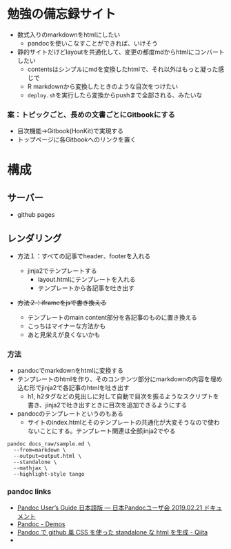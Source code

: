 

# 勉強の備忘録サイト



- 数式入りのmarkdownをhtmlにしたい
  - pandocを使いこなすことができれば、いけそう
- 静的サイトだけどlayoutを共通化して、変更の都度mdからhtmlにコンバートしたい
  - contentsはシンプルにmdを変換したhtmlで、それ以外はもっと凝った感じで
  - R markdownから変換したときのような目次をつけたい
  - `deploy.sh`を実行したら変換からpushまで全部される、みたいな


### 案：トピックごと、長めの文書ごとにGitbookにする
- 目次機能→Gitbook(HonKit)で実現する
- トップページに各Gitbookへのリンクを置く



# 構成

## サーバー

- github pages



## レンダリング

- 方法１：すべての記事でheader、footerを入れる
  - jinja2でテンプレートする
    - layout.htmlにテンプレートを入れる
    - テンプレートから各記事を吐き出す

- ~~方法２：iframeをjsで書き換える~~
  - テンプレートのmain content部分を各記事のものに置き換える
  - こっちはマイナーな方法かも
  - あと見栄えが良くないかも



### 方法

- pandocでmarkdownをhtmlに変換する
- テンプレートのhtmlを作り、そのコンテンツ部分にmarkdownの内容を埋め込む形でjinja2で各記事のhtmlを吐き出す
  - h1, h2タグなどの見出しに対して自動で目次を振るようなスクリプトを書き、jinja2で吐き出すときに目次を追加できるようにする
- pandocのテンプレートというのもある
  - サイトのindex.htmlとそのテンプレートの共通化が大変そうなので使わないことにする。テンプレート関連は全部jinja2でやる


```
pandoc docs_raw/sample.md \
  --from=markdown \
  --output=output.html \
  --standalone \
  --mathjax \
  --highlight-style tango
```

### pandoc links
- [Pandoc User’s Guide 日本語版 — 日本Pandocユーザ会 2019.02.21 ドキュメント](https://pandoc-doc-ja.readthedocs.io/ja/latest/users-guide.html#using-pandoc)
- [Pandoc - Demos](https://pandoc.org/demos.html)
- [Pandoc で github 風 CSS を使った standalone な html を生成 - Qiita](https://qiita.com/griffin_stewie/items/95026360fdfca1bd8e33)
- 


